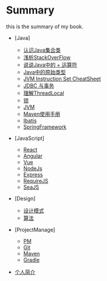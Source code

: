 # Summary

this is the summary of my book.

* [Java]
    * [认识Java集合类](Java/core/collections.md)
    * [浅析StackOverFlow](Java/core/StackOverFlow.md)
    * [说说Java中的 + 运算符](Java/core/plusInJava.md)
    * [Java中的原始类型](Java/core/autoboxInJava.md)
    * [JVM Instruction Set CheatSheet](Java/core/bytecode.md)
    * [JDBC 与事务](Java/core/JDBC.md)
    * [理解ThreadLocal](Java/core/ThreadLocal.md)
    * [锁](Java/core/lock.md)
    * [JVM](Java/core/JVM.md)
    * [Maven使用手册](Java/tools/maven.md)
    * [Ibatis](Java/framework/ibatis.md)
    * [SpringFramework](Java/framework/spring.md)

* [JavaScript]
    * [React](JavaScript/framework/react.js.md)
    * [Angular](JavaScript/framework/angular.js.md)
    * [Vue](JavaScript/framework/vue.js.md)
    * [NodeJs](JavaScript/framework/node.js.md)
    * [Express](JavaScript/framework/express.md)
    * [RequireJS](JavaScript/framework/require.js.md)
    * [SeaJS](JavaScript/framework/sea.js.md)

* [Design]
    * [设计模式](design/DP.md)
    * [算法](design/算法.md)

* [ProjectManage]
    * [PM](PM/PM.md)
    * [Git](PM/git.md)
    * [Maven](PM/maven.md)
    * [Gradle](PM/gradle.md)
* [个人简介](resume.md)
